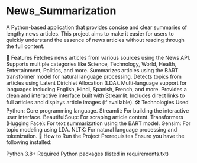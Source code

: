 # News_Summarization

A Python-based application that provides concise and clear summaries of lengthy news articles. This project aims to make it easier for users to quickly understand the essence of news articles without reading through the full content.

🌟 Features
Fetches news articles from various sources using the News API.
Supports multiple categories like Science, Technology, World, Health, Entertainment, Politics, and more.
Summarizes articles using the BART transformer model for natural language processing.
Detects topics from articles using Latent Dirichlet Allocation (LDA).
Multi-language support for languages including English, Hindi, Spanish, French, and more.
Provides a clean and interactive interface built with Streamlit.
Includes direct links to full articles and displays article images (if available).
🛠️ Technologies Used
Python: Core programming language.
Streamlit: For building the interactive user interface.
BeautifulSoup: For scraping article content.
Transformers (Hugging Face): For text summarization using the BART model.
Gensim: For topic modeling using LDA.
NLTK: For natural language processing and tokenization.
🚀 How to Run the Project
Prerequisites
Ensure you have the following installed:

Python 3.8+
Required Python packages (listed in requirements.txt)
